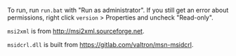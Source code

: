 To run, run `run.bat` with "Run as administrator". If you still get an error about permissions, right click `version` > Properties and uncheck "Read-only".

`msi2xml` is from http://msi2xml.sourceforge.net.

`msidcrl.dll` is built from https://gitlab.com/valtron/msn-msidcrl.
